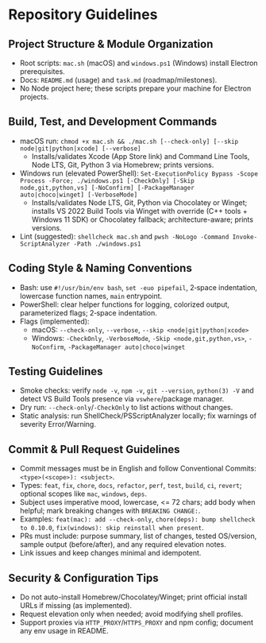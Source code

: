 # Repository Guidelines

## Project Structure & Module Organization
- Root scripts: `mac.sh` (macOS) and `windows.ps1` (Windows) install Electron prerequisites.
- Docs: `README.md` (usage) and `task.md` (roadmap/milestones).
- No Node project here; these scripts prepare your machine for Electron projects.

## Build, Test, and Development Commands
- macOS run: `chmod +x mac.sh && ./mac.sh [--check-only] [--skip node|git|python|xcode] [--verbose]`
  - Installs/validates Xcode (App Store link) and Command Line Tools, Node LTS, Git, Python 3 via Homebrew; prints versions.
- Windows run (elevated PowerShell): `Set-ExecutionPolicy Bypass -Scope Process -Force; ./windows.ps1 [-CheckOnly] [-Skip node,git,python,vs] [-NoConfirm] [-PackageManager auto|choco|winget] [-VerboseMode]`
  - Installs/validates Node LTS, Git, Python via Chocolatey or Winget; installs VS 2022 Build Tools via Winget with override (C++ tools + Windows 11 SDK) or Chocolatey fallback; architecture-aware; prints versions.
- Lint (suggested): `shellcheck mac.sh` and `pwsh -NoLogo -Command Invoke-ScriptAnalyzer -Path ./windows.ps1`

## Coding Style & Naming Conventions
- Bash: use `#!/usr/bin/env bash`, `set -euo pipefail`, 2‑space indentation, lowercase function names, `main` entrypoint.
- PowerShell: clear helper functions for logging, colorized output, parameterized flags; 2‑space indentation.
- Flags (implemented):
  - macOS: `--check-only`, `--verbose`, `--skip <node|git|python|xcode>`
  - Windows: `-CheckOnly`, `-VerboseMode`, `-Skip <node,git,python,vs>`, `-NoConfirm`, `-PackageManager auto|choco|winget`

## Testing Guidelines
- Smoke checks: verify `node -v`, `npm -v`, `git --version`, `python(3) -V` and detect VS Build Tools presence via `vswhere`/package manager.
- Dry run: `--check-only`/`-CheckOnly` to list actions without changes.
- Static analysis: run ShellCheck/PSScriptAnalyzer locally; fix warnings of severity Error/Warning.

## Commit & Pull Request Guidelines
- Commit messages must be in English and follow Conventional Commits: `<type>(<scope>): <subject>`.
- Types: `feat`, `fix`, `chore`, `docs`, `refactor`, `perf`, `test`, `build`, `ci`, `revert`; optional scopes like `mac`, `windows`, `deps`.
- Subject uses imperative mood, lowercase, <= 72 chars; add body when helpful; mark breaking changes with `BREAKING CHANGE:`.
- Examples: `feat(mac): add --check-only`, `chore(deps): bump shellcheck to 0.10.0`, `fix(windows): skip reinstall when present`.
- PRs must include: purpose summary, list of changes, tested OS/version, sample output (before/after), and any required elevation notes.
- Link issues and keep changes minimal and idempotent.

## Security & Configuration Tips
- Do not auto-install Homebrew/Chocolatey/Winget; print official install URLs if missing (as implemented).
- Request elevation only when needed; avoid modifying shell profiles.
- Support proxies via `HTTP_PROXY`/`HTTPS_PROXY` and npm config; document any env usage in README.
